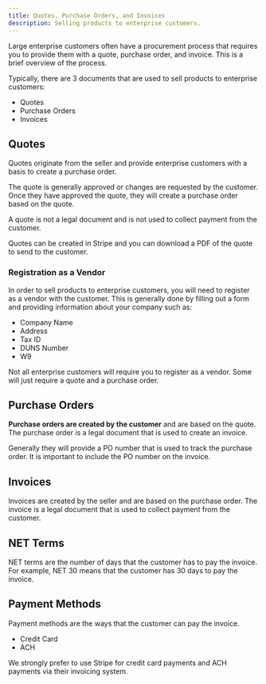 ```yaml
---
title: Quotes, Purchase Orders, and Invoices
description: Selling products to enterprise customers.
---
```


Large enterprise customers often have a procurement process that
requires you to provide them with a quote, purchase order, and
invoice. This is a brief overview of the process.

Typically, there are 3 documents that are used to sell products to enterprise customers:

- Quotes
- Purchase Orders
- Invoices

## Quotes

Quotes originate from the seller and provide enterprise customers
with a basis to create a purchase order.

The quote is generally approved or changes are requested by the
customer. Once they have approved the quote, they will create a
purchase order based on the quote.

A quote is not a legal document and is not used to collect payment
from the customer.

Quotes can be created in Stripe and you can download a PDF of the
quote to send to the customer.

### Registration as a Vendor

In order to sell products to enterprise customers, you will need
to register as a vendor with the customer. This is generally done
by filling out a form and providing information about your company
such as:

- Company Name
- Address
- Tax ID
- DUNS Number
- W9

Not all enterprise customers will require you to register as a
vendor. Some will just require a quote and a purchase order.

## Purchase Orders

**Purchase orders are created by the customer** and are based on the
quote. The purchase order is a legal document that is used to
create an invoice.

Generally they will provide a PO number that is used to track the
purchase order. It is important to include the PO number on the
invoice.

## Invoices

Invoices are created by the seller and are based on the purchase
order. The invoice is a legal document that is used to collect
payment from the customer.

## NET Terms

NET terms are the number of days that the customer has to pay the
invoice. For example, NET 30 means that the customer has 30 days
to pay the invoice.

## Payment Methods

Payment methods are the ways that the customer can pay the invoice.

- Credit Card
- ACH

We strongly prefer to use Stripe for credit card payments and
ACH payments via their invoicing system.

